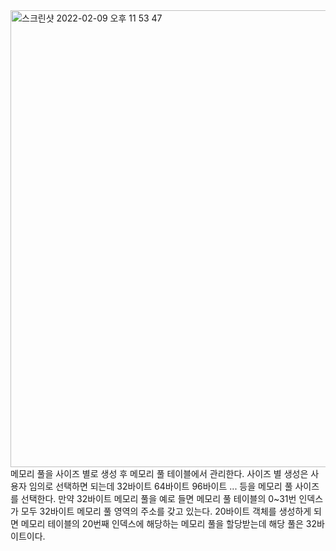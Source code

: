 <img width="731" alt="스크린샷 2022-02-09 오후 11 53 47" src="https://user-images.githubusercontent.com/68372094/153226627-8afbabe6-305e-4298-ab27-c3407b04145c.png">
메모리 풀을 사이즈 별로 생성 후 메모리 풀 테이블에서 관리한다.
사이즈 별 생성은 사용자 임의로 선택하면 되는데 32바이트 64바이트 96바이트 ... 등을 메모리 풀 사이즈를 선택한다.   
만약 32바이트 메모리 풀을 예로 들면 메모리 풀 테이블의 0~31번 인덱스가 모두 32바이트 메모리 풀 영역의 주소를 갖고 있는다.   
20바이트 객체를 생성하게 되면 메모리 테이블의 20번째 인덱스에 해당하는 메모리 풀을 할당받는데 해당 풀은 32바이트이다.
